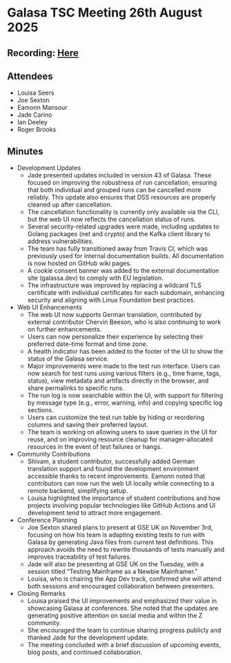 # Galasa TSC Meeting 26th August 2025

## Recording: [Here](https://zoom.us/rec/play/uEYvO2F9s4QYovKbWT4snol2Y1THPvbFaWIN4y0lEDccx-ci-KsZq1rKMh7rxR6Uc1z_iv26EzFZJGaQ.L5amjOueHvyCJP8l?eagerLoadZvaPages=sidemenu.billing.plan_management&accessLevel=meeting&canPlayFromShare=true&from=share_recording_detail&continueMode=true&componentName=rec-play&originRequestUrl=https%3A%2F%2Fzoom.us%2Frec%2Fshare%2F7z76MUvFYwmHQaktmFjLOlim2bJMANQwFXOPC2xLj9sxLbRAX8HnITAZE-2hIHfb._sqnThSbSog4oaPD)

## Attendees
- Louisa Seers
- Joe Sexton
- Eamonn Mansour
- Jade Carino
- Ian Deeley
- Roger Brooks

## Minutes
* Development Updates
  * Jade presented updates included in version 43 of Galasa. These focused on improving the robustness of run cancellation, ensuring that both individual and grouped runs can be cancelled more reliably. This update also ensures that DSS resources are properly cleaned up after cancellation.
  * The cancellation functionality is currently only available via the CLI, but the web UI now reflects the cancellation status of runs.
  * Several security-related upgrades were made, including updates to Golang packages (net and crypto) and the Kafka client library to address vulnerabilities.
  * The team has fully transitioned away from Travis CI, which was previously used for internal documentation builds. All documentation is now hosted on GitHub wiki pages.
  * A cookie consent banner was added to the external documentation site (galassa.dev) to comply with EU legislation.
  * The infrastructure was improved by replacing a wildcard TLS certificate with individual certificates for each subdomain, enhancing security and aligning with Linux Foundation best practices.
* Web UI Enhancements
  * The web UI now supports German translation, contributed by external contributor Chervin Beeson, who is also continuing to work on further enhancements.
  * Users can now personalize their experience by selecting their preferred date-time format and time zone.
  * A health indicator has been added to the footer of the UI to show the status of the Galasa service.
  * Major improvements were made to the test run interface. Users can now search for test runs using various filters (e.g., time frame, tags, status), view metadata and artifacts directly in the browser, and share permalinks to specific runs.
  * The run log is now searchable within the UI, with support for filtering by message type (e.g., error, warning, info) and copying specific log sections.
  * Users can customize the test run table by hiding or reordering columns and saving their preferred layout.
  * The team is working on allowing users to save queries in the UI for reuse, and on improving resource cleanup for manager-allocated resources in the event of test failures or hangs.
* Community Contributions
  * Shivam, a student contributor, successfully added German translation support and found the development environment accessible thanks to recent improvements. Eamonn noted that contributors can now run the web UI locally while connecting to a remote backend, simplifying setup.
  * Louisa highlighted the importance of student contributions and how projects involving popular technologies like GitHub Actions and UI development tend to attract more engagement.
* Conference Planning
  * Joe Sexton shared plans to present at GSE UK on November 3rd, focusing on how his team is adapting existing tests to run with Galasa by generating Java files from current test definitions. This approach avoids the need to rewrite thousands of tests manually and improves traceability of test failures.
  * Jade will also be presenting at GSE UK on the Tuesday, with a session titled “Testing Mainframe as a Newbie Mainframer.”
  * Louisa, who is chairing the App Dev track, confirmed she will attend both sessions and encouraged collaboration between presenters.
* Closing Remarks
  * Louisa praised the UI improvements and emphasized their value in showcasing Galasa at conferences. She noted that the updates are generating positive attention on social media and within the Z community.
  * She encouraged the team to continue sharing progress publicly and thanked Jade for the development update.
  * The meeting concluded with a brief discussion of upcoming events, blog posts, and continued collaboration.
